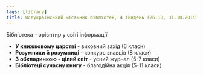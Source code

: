 ```yaml
---
tags: [library]
title: Всеукраїнський місячник бібліотек, 4 тиждень (26.10, 31.10.2015)
---
```


Бібліотека - орієнтир у світі інформації

* **У книжковому царстві** - виховний захід (6 класи)
* **Розумники й розумниці** - конкурс знавців (8 класи)
* **З обкладинкою - цілий світ** - усний журнал (5-7 класи)
* **Бібліотеці сучасну книгу** - благодійна акція (5-11 класи)
